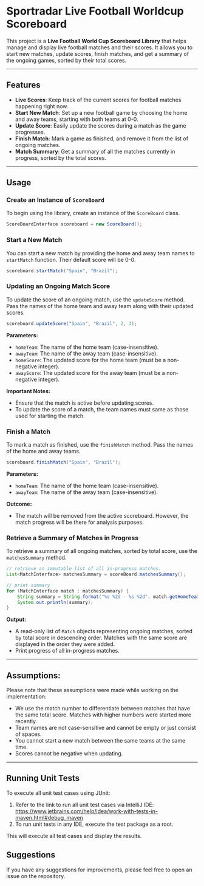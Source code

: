 # Sportradar Live Football Worldcup Scoreboard
This project is a **Live Football World Cup Scoreboard Library** that helps manage and display live football matches and their scores. It allows you to start new matches, update scores, finish matches, and get a summary of the ongoing games, sorted by their total scores.

---

## Features

- **Live Scores**: Keep track of the current scores for football matches happening right now.
- **Start New Match**: Set up a new football game by choosing the home and away teams, starting with both teams at 0-0.
- **Update Score**: Easily update the scores during a match as the game progresses.
- **Finish Match**: Mark a game as finished, and remove it from the list of ongoing matches.
- **Match Summary**: Get a summary of all the matches currently in progress, sorted by the total scores.

---

## Usage

### Create an Instance of `ScoreBoard`

To begin using the library, create an instance of the `ScoreBoard` class.

```java
ScoreBoardInterface scoreboard = new ScoreBoard();
```

### Start a New Match

You can start a new match by providing the home and away team names to `startMatch` function. Their default score will be 0-0.

```java
scoreboard.startMatch("Spain", "Brazil");
```

### Updating an Ongoing Match Score

To update the score of an ongoing match, use the `updateScore` method. Pass the names of the home team and away team along with their updated scores.

```java
scoreboard.updateScore("Spain", "Brazil", 2, 3);
```

**Parameters:**
- `homeTeam`: The name of the home team (case-insensitive).
- `awayTeam`: The name of the away team (case-insensitive).
- `homeScore`: The updated score for the home team (must be a non-negative integer).
- `awayScore`: The updated score for the away team (must be a non-negative integer).

**Important Notes:**
- Ensure that the match is active before updating scores.
- To update the score of a match, the team names must same as those used for starting the match.


### Finish a Match

To mark a match as finished, use the `finishMatch` method. Pass the names of the home and away teams.

```java
scoreboard.finishMatch("Spain", "Brazil");
```

**Parameters:**
- `homeTeam`: The name of the home team (case-insensitive).
- `awayTeam`: The name of the away team (case-insensitive).

**Outcome:**
- The match will be removed from the active scoreboard. However, the match progress will be there for analysis purposes.

### Retrieve a Summary of Matches in Progress

To retrieve a summary of all ongoing matches, sorted by total score, use the `matchesSummary` method.

```java
// retrieve an immutable list of all in-progress matches.
List<MatchInterface> matchesSummary = scoreBoard.matchesSummary();

// print summary
for (MatchInterface match : matchesSummary) {
    String summary = String.format("%s %2d - %s %2d", match.getHomeTeam(), match.getHomeTeamScore(), match.getAwayTeam(), match.getAwayTeamScore());
    System.out.println(summary);
}
```

**Output:**
- A read-only list of `Match` objects representing ongoing matches, sorted by total score in descending order. Matches with the same score are displayed in the order they were added.
- Print progress of all in-progress matches.

---
## Assumptions:

Please note that these assumptions were made while working on the implementation:

- We use the match number to differentiate between matches that have the same total score. Matches with higher numbers were started more recently.
- Team names are not case-sensitive and cannot be empty or just consist of spaces.
- You cannot start a new match between the same teams at the same time.
- Scores cannot be negative when updating.

---

## Running Unit Tests

To execute all unit test cases using JUnit:

1. Refer to the link to run all unit test cases via IntelliJ IDE: https://www.jetbrains.com/help/idea/work-with-tests-in-maven.html#debug_maven
2. To run unit tests in any IDE, execute the test package as a root.

This will execute all test cases and display the results.

## Suggestions
If you have any suggestions for improvements, please feel free to open an issue on the repository.
